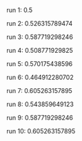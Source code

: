 run 1: 0.5

run 2: 0.526315789474

run 3: 0.587719298246

run 4: 0.508771929825

run 5: 0.570175438596

run 6: 0.464912280702

run 7: 0.605263157895

run 8: 0.543859649123

run 9: 0.587719298246

run 10: 0.605263157895


